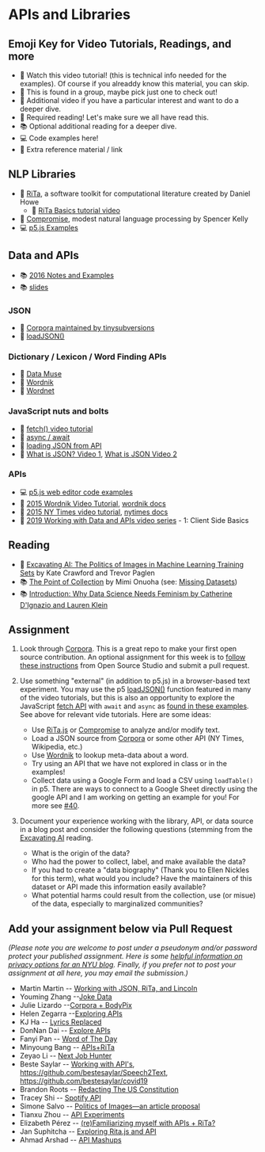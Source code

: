 # APIs and Libraries

## Emoji Key for Video Tutorials, Readings, and more

- 🚨 Watch this video tutorial! (this is technical info needed for the examples). Of course if you alreaddy know this material, you can skip.
- 🔢 This is found in a group, maybe pick just one to check out!
- 🍿 Additional video if you have a particular interest and want to do a deeper dive.
- 📕 Required reading! Let's make sure we all have read this.
- 📚 Optional additional reading for a deeper dive.
- 💻 Code examples here!
- 🔗 Extra reference material / link

## NLP Libraries

- 🔗 [RiTa](https://rednoise.org/rita/), a software toolkit for computational literature created by Daniel Howe
  - 🚨 [RiTa Basics tutorial video](https://youtu.be/lIPEvh8HbGQ)
- 🔗 [Compromise](https://github.com/spencermountain/compromise), modest natural language processing by Spencer Kelly
- 💻 [p5.js Examples](https://editor.p5js.org/a2zitp/collections/oG3L-OLvGP)

## Data and APIs

- 📚 [2016 Notes and Examples](http://shiffman.net/a2z/data-apis/)
- 📚 [slides](https://docs.google.com/presentation/d/1n9q6QNhcp4yFuARKJKnjJWU4hmmtEuD9OUKjydadaEw/edit?usp=sharing)

### JSON

- 🔗 [Corpora maintained by tinysubversions](https://github.com/dariusk/corpora)
- 🔗 [loadJSON()](https://p5js.org/reference/#/p5/loadJSON)

### Dictionary / Lexicon / Word Finding APIs

- 🔗 [Data Muse](https://www.datamuse.com/api/)
- 🔗 [Wordnik](https://www.wordnik.com/)
- 🔗 [Wordnet](https://wordnet.princeton.edu/)

### JavaScript nuts and bolts

- 🚨 [fetch() video tutorial](https://youtu.be/tc8DU14qX6I?list=PLRqwX-V7Uu6YxDKpFzf_2D84p0cyk4T7X)
- 🚨 [async / await](https://youtu.be/XO77Fib9tSI)
- 🚨 [loading JSON from API](https://youtu.be/uxf0--uiX0I?list=PLRqwX-V7Uu6YxDKpFzf_2D84p0cyk4T7X)
- 🍿 [What is JSON? Video 1](https://youtu.be/_NFkzw6oFtQ?list=PLRqwX-V7Uu6a-SQiI4RtIwuOrLJGnel0r), [What is JSON Video 2](https://youtu.be/118sDpLOClw?list=PLRqwX-V7Uu6a-SQiI4RtIwuOrLJGnel0r)

### APIs

- 💻 [p5.js web editor code examples](https://editor.p5js.org/a2zitp/collections/cgfJWhpsE)
- 🔢 [2015 Wordnik Video Tutorial](https://youtu.be/YsgdUaOrFnQ), [wordnik docs](http://developer.wordnik.com/)
- 🔢 [2015 NY Times video tutorial](https://youtu.be/IMne3LY4bks), [nytimes docs](https://developer.nytimes.com/)
- 🍿 [2019 Working with Data and APIs video series](https://youtu.be/tc8DU14qX6I?list=PLRqwX-V7Uu6YxDKpFzf_2D84p0cyk4T7X) - 1: Client Side Basics

## Reading

- 📕 [Excavating AI: The Politics of Images in Machine Learning Training Sets](https://www.excavating.ai/) by Kate Crawford and Trevor Paglen
- 📚 [The Point of Collection](https://points.datasociety.net/the-point-of-collection-8ee44ad7c2fa#.y0xtfxi2p) by Mimi Onuoha (see: [Missing Datasets](https://github.com/MimiOnuoha/missing-datasets))
- 📚 [Introduction: Why Data Science Needs Feminism by Catherine D'Ignazio and Lauren Klein](https://data-feminism.mitpress.mit.edu/pub/frfa9szd/release/3)

## Assignment

1. Look through [Corpora](https://github.com/dariusk/corpora). This is a great repo to make your first open source contribution. An optional assignment for this week is to [follow these instructions](https://github.com/Open-Source-Studio-at-ITP/Syllabus/blob/source/data-assignment.md#instructions-for-corpora-contribution) from Open Source Studio and submit a pull request.

2. Use something "external" (in addition to p5.js) in a browser-based text experiment. You may use the p5 [loadJSON()](https://p5js.org/reference/#/p5/loadJSON) function featured in many of the video tutorials, but this is also an opportunity to explore the JavaScript [fetch API](https://developer.mozilla.org/en-US/docs/Web/API/Fetch_API/Using_Fetch) with `await` and `async` as [found in these examples](https://editor.p5js.org/a2zitp/collections/cgfJWhpsE). See above for relevant vide tutorials. Here are some ideas:

   - Use [RiTa.js](https://github.com/dhowe/RiTaJS) or [Compromise](https://github.com/spencermountain/compromise) to analyze and/or modify text.
   - Load a JSON source from [Corpora](https://github.com/dariusk/corpora) or some other API (NY Times, Wikipedia, etc.)
   - Use [Wordnik](http://developer.wordnik.com/) to lookup meta-data about a word.
   - Try using an API that we have not explored in class or in the examples!
   - Collect data using a Google Form and load a CSV using `loadTable()` in p5. There are ways to connect to a Google Sheet directly using the google API and I am working on getting an example for you! For more see [#40](https://github.com/shiffman/A2Z-F20/issues/40).

3. Document your experience working with the library, API, or data source in a blog post and consider the following questions (stemming from the [Excavating AI](https://www.excavating.ai/) reading.
   - What is the origin of the data?
   - Who had the power to collect, label, and make available the data?
   - If you had to create a "data biography" (Thank you to Ellen Nickles for this term), what would you include? Have the maintainers of this dataset or API made this information easily available?
   - What potential harms could result from the collection, use (or misue) of the data, especially to marginalized communities?

## Add your assignment below via Pull Request

_(Please note you are welcome to post under a pseudonym and/or password protect your published assignment. Here is some [helpful information on privacy options for an NYU blog](https://nyu.service-now.com/sp?id=kb_article&sysparm_article=KB0012245&sys_kb_id=b2ddc9da004aa1002a5d036a271e5f70&spa=1). Finally, if you prefer not to post your assignment at all here, you may email the submission.)_

- Martin Martin -- [Working with JSON, RiTa, and Lincoln](https://www.martinsquared.com/2020/09/28/working-with-json-rita-and-lincoln/)
- Youming Zhang --[Joke Data](https://github.com/yzhang33/data_api/tree/master)
- Julie Lizardo --[Corpora + BodyPix](https://julielizardo.com/2020/09/28/corpora-bodypix/)
- Helen Zegarra --[Exploring APIs](https://texaotech.wordpress.com/2020/09/28/exploring-apis/)
- KJ Ha -- [Lyrics Replaced](https://www.kyungjooha.com/post/lyrics-replaced)
- DonNan Dai -- [Explore APIs](https://wp.nyu.edu/tischschoolofthearts-donnan/2020/09/29/30/)
- Fanyi Pan -- [Word of The Day](https://fanyipan.wordpress.com/2020/09/29/wordnik/)
- Minyoung Bang -- [APIs+RiTa](http://wp.nyu.edu/minyoungbang/p2z_week3/)
- Zeyao Li -- [Next Job Hunter](https://next-job-hunter.glitch.me/)
- Beste Saylar -- [Working with API's](https://www.bestesaylar.com/programming-a2z), https://github.com/bestesaylar/Speech2Text, https://github.com/bestesaylar/covid19
- Brandon Roots -- [Redacting The US Constitution](http://brandonroots.com/2020/09/28/the-constitution/)
- Tracey Shi -- [Spotify API](http://wp.nyu.edu/tianyeeee/programming-a-z/)
- Simone Salvo -- [Politics of Images––an article proposal](https://docs.google.com/document/d/1KNHKlAbREi7W3srQfpAFN7ZvbB1q53Y8dvvaJMWeMBQ/edit?usp=sharing)
- Tianxu Zhou -- [API Experiments](https://tianxuzhoublabla.wordpress.com/2020/09/29/week03-api-experiments/)
- Elizabeth Pérez -- [(re)Familiarizing myself with APIs + RiTa?](https://brujatech.wordpress.com/2020/10/05/refamiliarizing-myself-with-apis-rita/)
- Jan Suphitcha -- [Exploring Rita.js and API](http://www.jayspaper.com/blog/2020/9/29/a2z-data-and-apis)
- Ahmad Arshad -- [API Mashups](https://dev1.ed-projects.nyu.edu/geotools/2020/09/29/api-mashup/)
